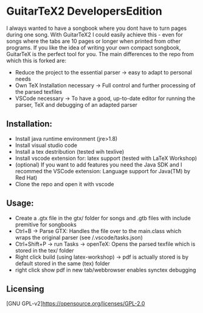 # GuitarTeX2 DevelopersEdition
I always wanted to have a songbook where you dont have to turn pages during one song.
With GuitarTeX2 I could easily achieve this - even for songs where the tabs are 10 pages or 
longer when printed from other programs.
If you like the idea of writing your own compact songbook, GuitarTeX is the perfect tool for you. 
The main differences to the repo from which this is forked are:
* Reduce the project to the essential parser -> easy to adapt to personal needs
* Own TeX Installation necessary -> Full control and further processing of the parsed texfiles
* VSCode necessary ->  To have a good, up-to-date editor for running the parser, TeX and debugging of an adapted parser 

## Installation:
* Install java runtime environment (jre>1.8)
* Install visual studio code
* Install a tex destribution (tested wih texlive)
* Install vscode extension for: latex support (tested with LaTeX Workshop)
* (optional) If you want to add features you need the Java SDK and I recommed the VSCode extension: Language support for Java(TM) by Red Hat)
* Clone the repo and open it with vscode

## Usage:
* Create a .gtx file in the gtx/ folder for songs and .gtb files with include premitive for songbooks
* Ctrl+B -> Parse GTX: Handles the file over to the main.class which wraps the original parser (see /.vscode/tasks.json)
* Ctrl+Shift+P -> run Tasks -> openTeX: Opens the parsed texfile which is stored in the tex/ folder
* Right click build (using latex-workshop) -> pdf is actually stored is by default stored in the same (tex) folder
* right click show pdf in new tab/webbrowser enables synctex debugging

## Licensing
[GNU GPL-v2]https://opensource.org/licenses/GPL-2.0
